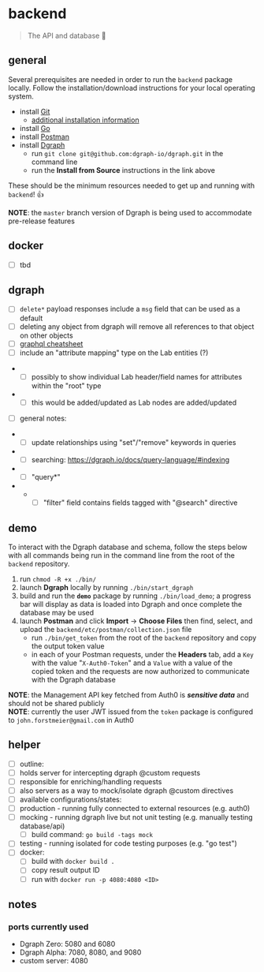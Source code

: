 # backend

> The API and database :sloth:

## general

Several prerequisites are needed in order to run the `backend` package locally. Follow the installation/download instructions for your local operating system.

- install [Git](https://git-scm.com/downloads)
	- [additional installation information](https://git-scm.com/book/en/v2/Getting-Started-Installing-Git)
- install [Go](https://golang.org/doc/install)
- install [Postman](https://www.postman.com/downloads/)
- install [Dgraph](https://github.com/dgraph-io/dgraph#install-from-source)
	- run `git clone git@github.com:dgraph-io/dgraph.git` in the command line
	- run the **Install from Source** instructions in the link above

These should be the minimum resources needed to get up and running with `backend`! :thumbsup:

**NOTE**: the `master` branch version of Dgraph is being used to accommodate pre-release features

## docker

- [ ] tbd

## dgraph

- [ ] `delete*` payload responses include a `msg` field that can be used as a default
- [ ] deleting any object from dgraph will remove all references to that object on other objects
- [ ] [graphql cheatsheet](https://devhints.io/graphql)
- [ ] include an "attribute mapping" type on the Lab entities (?)
- - [ ] possibly to show individual Lab header/field names for attributes within the "root" type
- - [ ] this would be added/updated as Lab nodes are added/updated
- [ ] general notes:
- - [ ] update relationships using "set"/"remove" keywords in queries
- - [ ] searching: https://dgraph.io/docs/query-language/#indexing
- - [ ] "query*"
- - - [ ] "filter" field contains fields tagged with "@search" directive

## demo

To interact with the Dgraph database and schema, follow the steps below with all commands being run in the command line from the root of the `backend` repository.

1. run `chmod -R +x ./bin/`
2. launch **Dgraph** locally by running `./bin/start_dgraph`
3. build and run the **`demo`** package by running `./bin/load_demo`; a progress bar will display as data is loaded into Dgraph and once complete the database may be used
4. launch **Postman** and click **Import** -> **Choose Files** then find, select, and upload the `backend/etc/postman/collection.json` file
	- run `./bin/get_token` from the root of the `backend` repository and copy the output token value
	- in each of your Postman requests, under the **Headers** tab, add a `Key` with the value "`X-Auth0-Token`" and a `Value` with a value of the copied token and the requests are now authorized to communicate with the Dgraph database

**NOTE**: the Management API key fetched from Auth0 is **_sensitive data_** and should not be shared publicly  
**NOTE**: currently the user JWT issued from the `token` package is configured to `john.forstmeier@gmail.com` in Auth0  

## helper

- [ ] outline:
- [ ] holds server for intercepting dgraph @custom requests
- [ ] responsible for enriching/handling requests
- [ ] also servers as a way to mock/isolate dgraph @custom directives
- [ ] available configurations/states:
- [ ] production - running fully connected to external resources (e.g. auth0)
- [ ] mocking - running dgraph live but not unit testing (e.g. manually testing database/api)
	- [ ] build command: `go build -tags mock`
- [ ] testing - running isolated for code testing purposes (e.g. "go test")
- [ ] docker:
	- [ ] build with `docker build .`
	- [ ] copy result output ID
	- [ ] run with `docker run -p 4080:4080 <ID>`

## notes

### ports currently used

- Dgraph Zero: 5080 and 6080
- Dgraph Alpha: 7080, 8080, and 9080
- custom server: 4080

